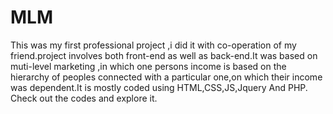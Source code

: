# MLM
This was my first professional project ,i did it with co-operation of my friend.project involves both front-end as well as back-end.It was based on muti-level marketing ,in which one persons income is based on the hierarchy of peoples connected with a particular one,on which their income was dependent.It is mostly coded using HTML,CSS,JS,Jquery And PHP. Check out the codes and explore it.
